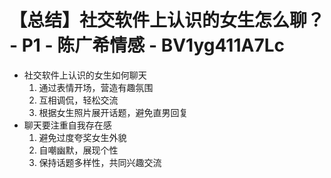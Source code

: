 # 【总结】社交软件上认识的女生怎么聊？ - P1 - 陈广希情感 - BV1yg411A7Lc

-   社交软件上认识的女生如何聊天
    1.  通过表情开场，营造有趣氛围
    2.  互相调侃，轻松交流
    3.  根据女生照片展开话题，避免直男回复
-   聊天要注重自我存在感
    1.  避免过度夸奖女生外貌
    2.  自嘲幽默，展现个性
    3.  保持话题多样性，共同兴趣交流